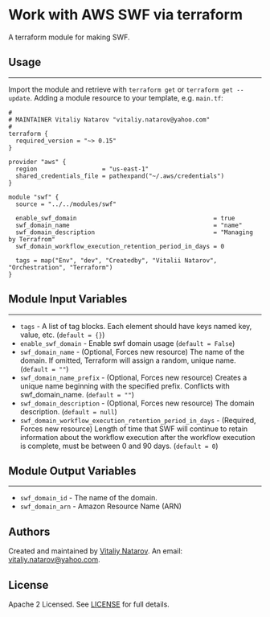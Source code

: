 # Work with AWS SWF via terraform

A terraform module for making SWF.


## Usage
----------------------
Import the module and retrieve with ```terraform get``` or ```terraform get --update```. Adding a module resource to your template, e.g. `main.tf`:

```
#
# MAINTAINER Vitaliy Natarov "vitaliy.natarov@yahoo.com"
#
terraform {
  required_version = "~> 0.15"
}

provider "aws" {
  region                  = "us-east-1"
  shared_credentials_file = pathexpand("~/.aws/credentials")
}

module "swf" {
  source = "../../modules/swf"

  enable_swf_domain                                      = true
  swf_domain_name                                        = "name"
  swf_domain_description                                 = "Managing by Terrafrom"
  swf_domain_workflow_execution_retention_period_in_days = 0

  tags = map("Env", "dev", "Createdby", "Vitalii Natarov", "Orchestration", "Terraform")
}
```

## Module Input Variables
----------------------
- `tags` - A list of tag blocks. Each element should have keys named key, value, etc. (`default = {}`)
- `enable_swf_domain` - Enable swf domain usage (`default = False`)
- `swf_domain_name` - (Optional, Forces new resource) The name of the domain. If omitted, Terraform will assign a random, unique name. (`default = ""`)
- `swf_domain_name_prefix` - (Optional, Forces new resource) Creates a unique name beginning with the specified prefix. Conflicts with swf_domain_name. (`default = ""`)
- `swf_domain_description` - (Optional, Forces new resource) The domain description. (`default = null`)
- `swf_domain_workflow_execution_retention_period_in_days` - (Required, Forces new resource) Length of time that SWF will continue to retain information about the workflow execution after the workflow execution is complete, must be between 0 and 90 days. (`default = 0`)

## Module Output Variables
----------------------
- `swf_domain_id` - The name of the domain.
- `swf_domain_arn` - Amazon Resource Name (ARN)


## Authors

Created and maintained by [Vitaliy Natarov](https://github.com/SebastianUA). An email: [vitaliy.natarov@yahoo.com](vitaliy.natarov@yahoo.com).

## License

Apache 2 Licensed. See [LICENSE](https://github.com/SebastianUA/terraform/blob/master/LICENSE) for full details.
